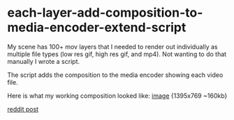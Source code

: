 # each-layer-add-composition-to-media-encoder-extend-script
My scene has 100+ mov layers that I needed to render out individually as multiple file types (low res gif, high res gif, and mp4). Not wanting to do that manually I wrote a script.

The script adds the composition to the media encoder showing each video file.

Here is what my working composition looked like: [image](https://i.imgur.com/ERrWN9r.png) {1395x769 ~160kb}

[reddit post](https://www.reddit.com/r/AfterEffects/comments/mjfk7g/extend_script_to_show_a_layer_add_the_composition/?utm_source=share&utm_medium=web2x&context=3)